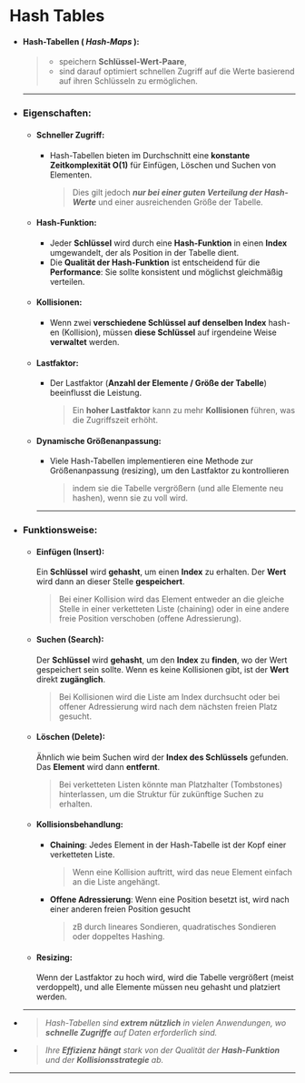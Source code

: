 # Hash Tables

  - #### Hash-Tabellen ( *Hash-Maps* ):  
      > - speichern **Schlüssel-Wert-Paare**,
      > - sind darauf optimiert schnellen Zugriff auf die Werte basierend auf ihren Schlüsseln zu ermöglichen. 

    ---

- ### Eigenschaften:

  - #### Schneller Zugriff:
    - Hash-Tabellen bieten im Durchschnitt eine **konstante Zeitkomplexität O(1)** für Einfügen, Löschen und Suchen von Elementen.  
      > Dies gilt jedoch ***nur bei einer guten Verteilung der Hash-Werte*** und einer ausreichenden Größe der Tabelle.

  - #### Hash-Funktion:
    - Jeder **Schlüssel** wird durch eine **Hash-Funktion** in einen **Index** umgewandelt, der als Position in der Tabelle dient. 
    - Die **Qualität der Hash-Funktion** ist entscheidend für die
      **Performance**: Sie sollte konsistent und möglichst gleichmäßig verteilen.

  - #### Kollisionen:
    - Wenn zwei **verschiedene Schlüssel auf denselben Index** hash-en (Kollision), 
    müssen **diese Schlüssel** auf irgendeine Weise **verwaltet** werden.

  - #### Lastfaktor:
    - Der Lastfaktor (**Anzahl der Elemente / Größe der Tabelle**) beeinflusst die Leistung. 
      > Ein **hoher Lastfaktor** kann zu mehr **Kollisionen** führen, was die Zugriffszeit erhöht.

  - #### Dynamische Größenanpassung:
    - Viele Hash-Tabellen implementieren eine Methode zur Größenanpassung (resizing), 
      um den Lastfaktor zu kontrollieren
      > indem sie die Tabelle vergrößern (und alle Elemente neu hashen), wenn sie zu voll wird.

    ---

- ### Funktionsweise:
  
  - #### Einfügen (Insert):
    Ein **Schlüssel** wird **gehasht**, um einen **Index** zu erhalten.
    Der **Wert** wird dann an dieser Stelle **gespeichert**. 
    > Bei einer Kollision wird das Element entweder an die gleiche Stelle in einer verketteten Liste (chaining) oder in eine andere freie Position verschoben (offene Adressierung).
    
  - #### Suchen (Search):
    Der **Schlüssel** wird **gehasht**, um den **Index** zu **finden**, wo der Wert gespeichert sein sollte.
    Wenn es keine Kollisionen gibt, ist der **Wert** direkt **zugänglich**. 
    > Bei Kollisionen wird die Liste am Index durchsucht oder bei offener Adressierung wird nach dem nächsten freien Platz gesucht.

  - #### Löschen (Delete):
    Ähnlich wie beim Suchen wird der **Index des Schlüssels** gefunden.  
    Das **Element** wird dann **entfernt**.  
    > Bei verketteten Listen könnte man Platzhalter (Tombstones) hinterlassen, um die Struktur für zukünftige Suchen zu erhalten.

  - #### Kollisionsbehandlung:
    - **Chaining**: Jedes Element in der Hash-Tabelle ist der Kopf einer verketteten Liste.  
      > Wenn eine Kollision auftritt, wird das neue Element einfach an die Liste angehängt.  

    - **Offene Adressierung**: Wenn eine Position besetzt ist, wird nach einer anderen freien Position gesucht
      > zB durch lineares Sondieren, quadratisches Sondieren oder doppeltes Hashing.

  - #### Resizing:
    Wenn der Lastfaktor zu hoch wird, wird die Tabelle vergrößert (meist verdoppelt), und alle Elemente müssen neu gehasht und platziert werden.

  ---

- > *Hash-Tabellen sind **extrem nützlich** in vielen Anwendungen, wo **schnelle Zugriffe** auf Daten erforderlich sind.* 
  
- > *Ihre **Effizienz hängt** stark von der Qualität der **Hash-Funktion** und der **Kollisionsstrategie** ab.*

---